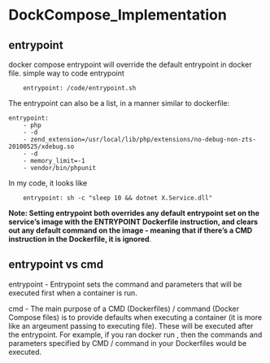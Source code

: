 # DockCompose_Implementation

## entrypoint
docker compose entrypoint will override the default entrypoint in docker file.
simple way to code entrypoint
```
    entrypoint: /code/entrypoint.sh
```
The entrypoint can also be a list, in a manner similar to dockerfile:
```
entrypoint:
    - php
    - -d
    - zend_extension=/usr/local/lib/php/extensions/no-debug-non-zts-20100525/xdebug.so
    - -d
    - memory_limit=-1
    - vendor/bin/phpunit
```
In my code, it looks like
```
    entrypoint: sh -c "sleep 10 && dotnet X.Service.dll"
```  

**Note: Setting entrypoint both overrides any default entrypoint set on the service’s image with the ENTRYPOINT Dockerfile instruction, and clears out any default command on the image - meaning that if there’s a CMD instruction in the Dockerfile, it is ignored**.

## entrypoint vs cmd

entrypoint - Entrypoint sets the command and parameters that will be executed first when a container is run.

cmd - The main purpose of a CMD (Dockerfiles) / command (Docker Compose files) is to provide defaults when executing a container (it is more like an argeument passing to executing file). These will be executed after the entrypoint.
For example, if you ran docker run <image>, then the commands and parameters specified by CMD / command in your Dockerfiles would be executed.
